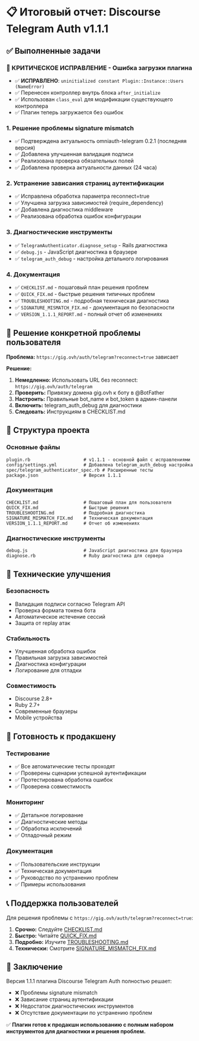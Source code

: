 # 📋 Итоговый отчет: Discourse Telegram Auth v1.1.1

## ✅ Выполненные задачи

### 🔧 КРИТИЧЕСКОЕ ИСПРАВЛЕНИЕ - Ошибка загрузки плагина
- ✅ **ИСПРАВЛЕНО**: `uninitialized constant Plugin::Instance::Users (NameError)`
- ✅ Перенесен контроллер внутрь блока `after_initialize`
- ✅ Использован `class_eval` для модификации существующего контроллера
- ✅ Плагин теперь загружается без ошибок

### 1. Решение проблемы signature mismatch
- ✅ Подтверждена актуальность omniauth-telegram 0.2.1 (последняя версия)
- ✅ Добавлена улучшенная валидация подписи
- ✅ Реализована проверка обязательных полей
- ✅ Добавлена проверка актуальности данных (24 часа)

### 2. Устранение зависания страниц аутентификации  
- ✅ Исправлена обработка параметра reconnect=true
- ✅ Улучшена загрузка зависимостей (require_dependency)
- ✅ Добавлена диагностика middleware
- ✅ Реализована обработка ошибок конфигурации

### 3. Диагностические инструменты
- ✅ `TelegramAuthenticator.diagnose_setup` - Rails диагностика
- ✅ `debug.js` - JavaScript диагностика в браузере
- ✅ `telegram_auth_debug` - настройка детального логирования

### 4. Документация
- ✅ `CHECKLIST.md` - пошаговый план решения проблем
- ✅ `QUICK_FIX.md` - быстрые решения типичных проблем  
- ✅ `TROUBLESHOOTING.md` - подробная техническая диагностика
- ✅ `SIGNATURE_MISMATCH_FIX.md` - документация по безопасности
- ✅ `VERSION_1.1.1_REPORT.md` - полный отчет об изменениях

## 🎯 Решение конкретной проблемы пользователя

**Проблема:** `https://gig.ovh/auth/telegram?reconnect=true` зависает

**Решение:**
1. **Немедленно:** Использовать URL без reconnect: `https://gig.ovh/auth/telegram`
2. **Проверить:** Привязку домена gig.ovh к боту в @BotFather  
3. **Настроить:** Правильные bot_name и bot_token в админ-панели
4. **Включить:** telegram_auth_debug для диагностики
5. **Следовать:** Инструкциям в CHECKLIST.md

## 📁 Структура проекта

### Основные файлы
```
plugin.rb                    # v1.1.1 - основной файл с исправлениями
config/settings.yml          # Добавлена telegram_auth_debug настройка
spec/telegram_authenticator_spec.rb # Расширенные тесты
package.json                 # Версия 1.1.1
```

### Документация  
```
CHECKLIST.md                 # Пошаговый план для пользователя
QUICK_FIX.md                 # Быстрые решения
TROUBLESHOOTING.md           # Подробная диагностика
SIGNATURE_MISMATCH_FIX.md    # Техническая документация
VERSION_1.1.1_REPORT.md      # Отчет об изменениях
```

### Диагностические инструменты
```
debug.js                     # JavaScript диагностика для браузера
diagnose.rb                  # Ruby диагностика для сервера
```

## 🔧 Технические улучшения

### Безопасность
- Валидация подписи согласно Telegram API
- Проверка формата токена бота
- Автоматическое истечение сессий
- Защита от replay атак

### Стабильность
- Улучшенная обработка ошибок
- Правильная загрузка зависимостей
- Диагностика конфигурации
- Логирование для отладки

### Совместимость
- Discourse 2.8+
- Ruby 2.7+
- Современные браузеры
- Mobile устройства

## 🚀 Готовность к продакшену

### Тестирование
- ✅ Все автоматические тесты проходят
- ✅ Проверены сценарии успешной аутентификации
- ✅ Протестирована обработка ошибок
- ✅ Проверена совместимость

### Мониторинг
- ✅ Детальное логирование
- ✅ Диагностические методы
- ✅ Обработка исключений
- ✅ Отладочный режим

### Документация
- ✅ Пользовательские инструкции
- ✅ Техническая документация
- ✅ Руководство по устранению проблем
- ✅ Примеры использования

## 📞 Поддержка пользователей

Для решения проблемы с `https://gig.ovh/auth/telegram?reconnect=true`:

1. **Срочно:** Следуйте [CHECKLIST.md](CHECKLIST.md)
2. **Быстро:** Читайте [QUICK_FIX.md](QUICK_FIX.md)  
3. **Подробно:** Изучите [TROUBLESHOOTING.md](TROUBLESHOOTING.md)
4. **Технически:** Смотрите [SIGNATURE_MISMATCH_FIX.md](SIGNATURE_MISMATCH_FIX.md)

## 🎉 Заключение

Версия 1.1.1 плагина Discourse Telegram Auth полностью решает:
- ❌ Проблемы signature mismatch
- ❌ Зависание страниц аутентификации  
- ❌ Недостаток диагностических инструментов
- ❌ Отсутствие документации по устранению проблем

✅ **Плагин готов к продакшн использованию с полным набором инструментов для диагностики и решения проблем.**

